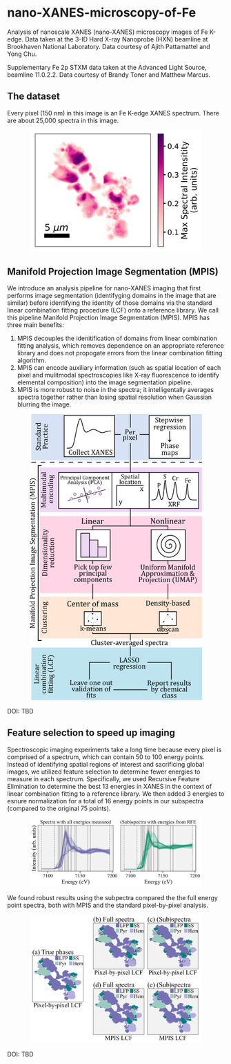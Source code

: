 # nano-XANES-microscopy-of-Fe
Analysis of nanoscale XANES (nano-XANES) microscopy images of Fe K-edge. Data taken at the 3-ID Hard X-ray Nanoprobe (HXN) beamline at Brookhaven National Laboratory. Data courtesy of Ajith Pattamattel and Yong Chu.

Supplementary Fe 2p STXM data taken at the Advanced Light Source, beamline 11.0.2.2. Data courtesy of Brandy Toner and Matthew Marcus.

## The dataset

Every pixel (150 nm) in this image is an Fe K-edge XANES spectrum. There are about 25,000 spectra in this image.

<p align="center">
<img src="Figures/two-dim_heatmap.png" alt="data image" width="400">
</p>

## Manifold Projection Image Segmentation (MPIS)

We introduce an analysis pipeline for nano-XANES imaging that first performs image segmentation (identifyging domains in the image that are similar) before identifying the identity of those domains via the standard linear combination fitting procedure (LCF) onto a reference library. We call this pipeline Manifold Projection Image Segmentation (MPIS). MPIS has three main benefits:

1. MPIS decouples the idenitification of domains from linear combination fitting analysis, which removes dependence on an appropriate reference library and does not propogate errors from the linear combination fitting algorithm.
2. MPIS can encode auxiliary information (such as spatial location of each pixel and mulitmodal spectroscopies like X-ray fluorescence to identify elemental composition) into the image segmentation pipeline.
3. MPIS is more robust to noise in the spectra; it intelligentally averages spectra together rather than losing spatial resolution when Gaussian blurring the image.

<p align="center">
<img src="Figures/image_segmentation.png" alt="MPIS" width="400">
</p>


DOI: TBD

## Feature selection to speed up imaging

Spectroscopic imaging experiments take a long time because every pixel is comprised of a spectrum, which can contain 50 to 100 energy points. Instead of identifying spatial regions of interest and sacrificing global images, we utilized feature selection to determine fewer energies to measure in each spectrum. Specifically, we used Recursive Feature Elimination to determine the best 13 energies in XANES in the context of linear combination fitting to a reference library. We then added 3 energies to esnure normalization for a total of 16 energy points in our subspectra (compared to the original 75 points).  

<p align="center">
<img src="Figures/full_vs_rfe_spectra.png" alt="subspectra" width="400">
</p>

We found robust results using the subpectra compared the the full energy point spectra, both with MPIS and the standard pixel-by-pixel analysis.

<p align="center">
<img src="Figures/MPIS_LASSO_LCF_full_vs_sub_spectra.png" alt="RFE" width="400">
</p>


DOI: TBD
